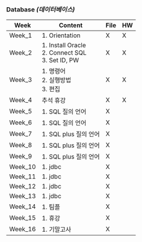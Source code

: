 ### Database *(데이터베이스)*

| Week | Content | File | HW |
| - | - | - | - |
| Week_1 | 1. Orientation | X | X |
| Week_2 | 1. Install Oracle <br> 2. Connect SQL <br> 3. Set ID, PW | X | X |
| Week_3 | 1. 명령어 <br> 2. 실행방법 <br> 3. 편집 | X | X |
| Week_4 | 추석 휴강 | X | X |
| Week_5 | 1. SQL 질의 언어 | X | |
| Week_6 | 1. SQL 질의 언어 | X | |
| Week_7 | 1. SQL plus 질의 언어 | X | |
| Week_8 | 1. SQL plus 질의 언어 | X | |
| Week_9 | 1. SQL plus 질의 언어 | X | |
| Week_10 | 1. jdbc | X | |
| Week_11 | 1. jdbc | X | |
| Week_12 | 1. jdbc | X | |
| Week_13 | 1. jdbc | X | |
| Week_14 | 1. 팀플 | X | |
| Week_15 | 1. 휴강 | X | |
| Week_16 | 1. 기말고사 | X | |

